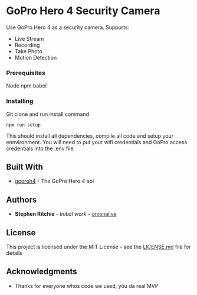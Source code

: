 # GoPro Hero 4 Security Camera

Use GoPro Hero 4 as a security camera.
Supports: 
- Live Stream
- Recording
- Take Photo
- Motion Detection

### Prerequisites

Node
npm
babel

### Installing

Git clone and run install command

```
npm run setup
```

This should install all dependencies, compile all code and setup your ennvironment.
You will need to put your wifi credentials and GoPro access credentials into the .env file.

## Built With

* [goproh4](https://github.com/citolen/goproh4) - The GoPro Hero 4 api

## Authors

* **Stephen Ritchie** - *Initial work* - [onionalive](https://github.com/onionalive)


## License

This project is licensed under the MIT License - see the [LICENSE.md](LICENSE.md) file for details

## Acknowledgments

* Thanks for everyone whos code we used, you da real MVP
